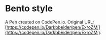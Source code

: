 # Bento style

A Pen created on CodePen.io. Original URL: [https://codepen.io/Darkbbeider/pen/ExroZMj](https://codepen.io/Darkbbeider/pen/ExroZMj).

